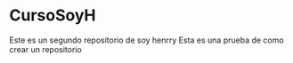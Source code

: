 # CursoSoyH
Este es un segundo repositorio de soy henrry
Esta es una prueba de como crear un repositorio